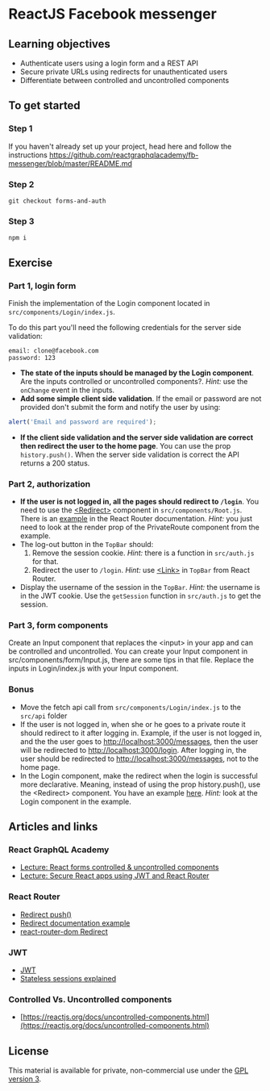 # ReactJS Facebook messenger

## Learning objectives

- Authenticate users using a login form and a REST API
- Secure private URLs using redirects for unauthenticated users
- Differentiate between controlled and uncontrolled components

## To get started

### Step 1

If you haven't already set up your project, head here and follow the instructions https://github.com/reactgraphqlacademy/fb-messenger/blob/master/README.md

### Step 2

```console
git checkout forms-and-auth
```

### Step 3

```console
npm i
```

## Exercise

### Part 1, login form

Finish the implementation of the Login component located in `src/components/Login/index.js`.

To do this part you'll need the following credentials for the server side validation:

```
email: clone@facebook.com
password: 123
```

- **The state of the inputs should be managed by the Login component**. Are the inputs controlled or uncontrolled components?.
  _Hint:_ use the `onChange` event in the inputs.
- **Add some simple client side validation**. If the email or password are not provided don't submit the form and notify the user by using:

```javascript
alert('Email and password are required');
```

- **If the client side validation and the server side validation are correct then redirect the user to the home page**. You can use the prop `history.push()`. When the server side validation is correct the API returns a 200 status.

### Part 2, authorization

- **If the user is not logged in, all the pages should redirect to `/login`**. You need to use the [&lt;Redirect&gt;](https://reacttraining.com/react-router/web/api/Redirect) component in `src/components/Root.js`. There is an [example](https://reacttraining.com/react-router/web/example/auth-workflow) in the React Router documentation. _Hint:_ you just need to look at the render prop of the PrivateRoute component from the example.
- The log-out button in the `TopBar` should:
  1. Remove the session cookie. _Hint:_ there is a function in `src/auth.js` for that.
  1. Redirect the user to `/login`. _Hint:_ use [&lt;Link&gt;](https://reacttraining.com/react-router/web/api/Link) in `TopBar` from React Router.
- Display the username of the session in the `TopBar`. _Hint:_ the username is in the JWT cookie. Use the `getSession` function in `src/auth.js` to get the session.

### Part 3, form components

Create an Input component that replaces the &lt;input&gt; in your app and can be controlled and uncontrolled. You can create your Input component in src/components/form/Input.js, there are some tips in that file. Replace the inputs in Login/index.js with your Input component.

### Bonus

- Move the fetch api call from `src/components/Login/index.js` to the `src/api` folder
- If the user is not logged in, when she or he goes to a private route it should redirect to it after logging in. Example, if the user is not logged in, and the the user goes to [http://localhost:3000/messages](http://localhost:3000/messages), then the user will be redirected to [http://localhost:3000/login](http://localhost:3000/login). After logging in, the user should be redirected to [http://localhost:3000/messages](http://localhost:3000/messages), not to the home page.
- In the Login component, make the redirect when the login is successful more declarative. Meaning, instead of using the prop history.push(), use the &lt;Redirect&gt; component. You have an example [here](https://reacttraining.com/react-router/web/example/auth-workflow). _Hint:_ look at the Login component in the example.

## Articles and links

### React GraphQL Academy

- [Lecture: React forms controlled & uncontrolled components](https://reactjs.academy/blog/react-forms-controlled-and-uncontrolled-components/)
- [Lecture: Secure React apps using JWT and React Router](https://reactjs.academy/blog/secure-react-apps-using-JWT-and-react-router/)

### React Router

- [Redirect push()](https://github.com/ReactTraining/react-router/blob/master/packages/react-router/modules/Redirect.js#L88)
- [Redirect documentation example](https://reacttraining.com/react-router/web/api/Redirect)
- [react-router-dom Redirect](https://github.com/ReactTraining/react-router/blob/master/packages/react-router-dom/modules/Redirect.js)

### JWT

- [JWT](https://jwt.io/)
- [Stateless sessions explained](https://auth0.com/blog/stateless-auth-for-stateful-minds/)

### Controlled Vs. Uncontrolled components

- [https://reactjs.org/docs/uncontrolled-components.html](https://reactjs.org/docs/uncontrolled-components.html)

## License

This material is available for private, non-commercial use under the [GPL version 3](http://www.gnu.org/licenses/gpl-3.0-standalone.html).
